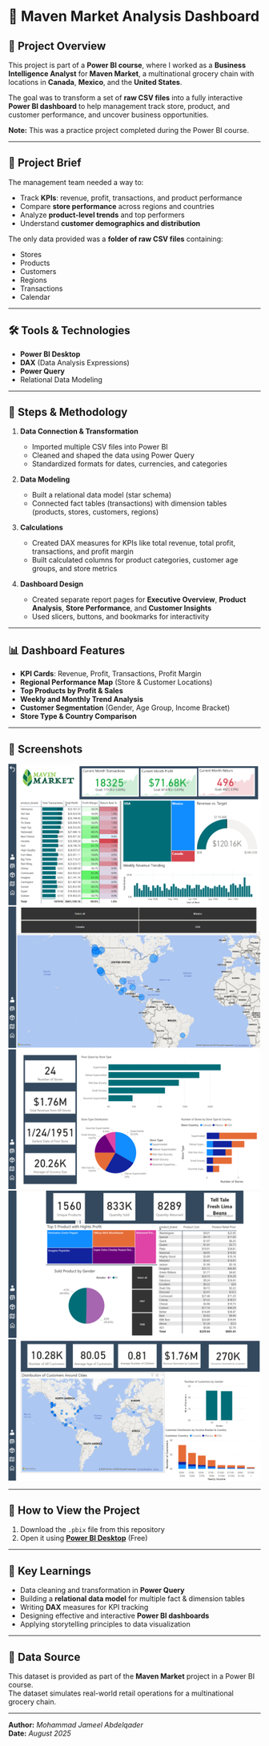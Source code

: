 # 🛒 Maven Market Analysis Dashboard

## 📌 Project Overview
This project is part of a **Power BI course**, where I worked as a **Business Intelligence Analyst** for **Maven Market**, a multinational grocery chain with locations in **Canada**, **Mexico**, and the **United States**.  

The goal was to transform a set of **raw CSV files** into a fully interactive **Power BI dashboard** to help management track store, product, and customer performance, and uncover business opportunities.  

**Note:** This was a practice project completed during the Power BI course.

---

## 🎯 Project Brief
The management team needed a way to:
- Track **KPIs**: revenue, profit, transactions, and product performance
- Compare **store performance** across regions and countries
- Analyze **product-level trends** and top performers
- Understand **customer demographics and distribution**

The only data provided was a **folder of raw CSV files** containing:
- Stores  
- Products  
- Customers  
- Regions  
- Transactions  
- Calendar  

---

## 🛠 Tools & Technologies
- **Power BI Desktop**
- **DAX** (Data Analysis Expressions)
- **Power Query**
- Relational Data Modeling

---

## 📂 Steps & Methodology
1. **Data Connection & Transformation**  
   - Imported multiple CSV files into Power BI  
   - Cleaned and shaped the data using Power Query  
   - Standardized formats for dates, currencies, and categories  

2. **Data Modeling**  
   - Built a relational data model (star schema)  
   - Connected fact tables (transactions) with dimension tables (products, stores, customers, regions)  

3. **Calculations**  
   - Created DAX measures for KPIs like total revenue, total profit, transactions, and profit margin  
   - Built calculated columns for product categories, customer age groups, and store metrics  

4. **Dashboard Design**  
   - Created separate report pages for **Executive Overview**, **Product Analysis**, **Store Performance**, and **Customer Insights**  
   - Used slicers, buttons, and bookmarks for interactivity  

---

## 📊 Dashboard Features
- **KPI Cards**: Revenue, Profit, Transactions, Profit Margin  
- **Regional Performance Map** (Store & Customer Locations)  
- **Top Products by Profit & Sales**  
- **Weekly and Monthly Trend Analysis**  
- **Customer Segmentation** (Gender, Age Group, Income Bracket)  
- **Store Type & Country Comparison**

---

## 📸 Screenshots 
![Dashboard Overview](dash.png) 
![Map](map.png)
![Store Analysis](store.png)  
![Product Analysis](product.png)  
![Customer Analysis](customer.png)  

---

## 📂 How to View the Project
1. Download the `.pbix` file from this repository  
2. Open it using **[Power BI Desktop](https://powerbi.microsoft.com/desktop/)** (Free)  

---

## 🧠 Key Learnings
- Data cleaning and transformation in **Power Query**
- Building a **relational data model** for multiple fact & dimension tables
- Writing **DAX** measures for KPI tracking
- Designing effective and interactive **Power BI dashboards**
- Applying storytelling principles to data visualization

---

## 📌 Data Source
This dataset is provided as part of the **Maven Market** project in a Power BI course.  
The dataset simulates real-world retail operations for a multinational grocery chain.

---

**Author:** *Mohammad Jameel Abdelqader*  
**Date:** *August 2025*
